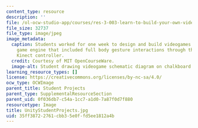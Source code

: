 ```yaml
---
content_type: resource
description: ''
file: /ol-ocw-studio-app/courses/res-3-003-learn-to-build-your-own-videogame-with-the-unity-game-engine-and-microsoft-kinect-january-iap-2017/35ff38722761cbb35e0ffd5ee1812a4b_UnityStudentProjects.jpg
file_size: 32737
file_type: image/jpeg
image_metadata:
  caption: Students worked for one week to design and build videogames in the Unity
    game engine that included full body gesture interactions through the Microsoft
    Kinect controller.
  credit: Courtesy of MIT OpenCourseWare.
  image-alt: Student drawing videogame schematic diagram on chalkboard
learning_resource_types: []
license: https://creativecommons.org/licenses/by-nc-sa/4.0/
ocw_type: OCWImage
parent_title: Student Projects
parent_type: SupplementalResourceSection
parent_uid: 0f036db7-c54a-1cc7-a1d0-7a87f0d7f880
resourcetype: Image
title: UnityStudentProjects.jpg
uid: 35ff3872-2761-cbb3-5e0f-fd5ee1812a4b
---
```

